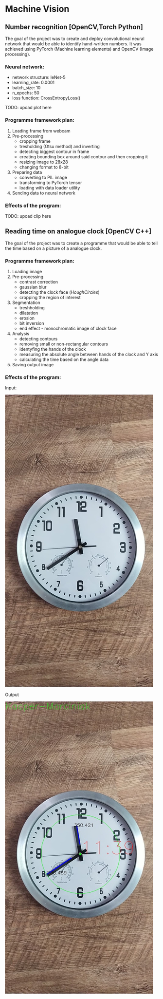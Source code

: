 # Machine Vision

## Number recognition [OpenCV,Torch Python]
The goal of the project was to create and deploy convolutional neural network that would be able to identify hand-written numbers. It was achieved using PyTorch (Machine learning elements) and OpenCV (Image processing).

### Neural network:
- network structure: leNet-5
- learning_rate: 0.0001
- batch_size: 10
- n_epochs: 50
- loss function: CrossEntropyLoss()

TODO: upoad plot here

### Programme framework plan:
1. Loading frame from webcam
2. Pre-processing
    - cropping frame
    - tresholding (Otsu method) and inverting
    - detecting biggest contour in frame
    - creating bounding box around said contour and then cropping it
    - resizing image to 28x28
    - changing format to 8-bit
4. Preparing data
    - converting to PIL image
    - transforming to PyTorch tensor
    - loading with data loader utility
6. Sending data to neural network

### Effects of the program:

TODO: upoad clip here

## Reading time on analogue clock [OpenCV C++]
The goal of the project was to create a programme that would be able to tell the time based on a picture of a analogue clock.

### Programme framework plan:

1. Loading image
2. Pre-processing
    - contrast correction
    - gaussian blur
    - detecting the clock face (*HoughCircles*)
    - cropping the region of interest
4. Segmentation
    - treshholding
    - dilatation
    - erosion
    - bit inversion
    - end effect - monochromatic image of clock face
6. Analysis
    - detecting contours
    - removing small or non-rectangular contours
    - identyfing the hands of the clock
    - measuring the absolute angle between hands of the clock and Y axis
    - calculating the time based on the angle data
8. Saving output image

### Effects of the program:
Input:

![Analysis 1](Clock/Pictures/1.jpg)

Output

![Analysis 1 OUT](Clock/Pictures/out_1.jpg)
